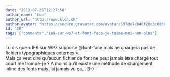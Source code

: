 ```yaml
---
date: "2013-07-25T12:27:58"
author_name: "Luc"
author_url: "http://www.kloh.ch"
author_avatar: "https://secure.gravatar.com/avatar/597de7db40f20c3c0d8afba20cee2292"
id: "20"
tags: ["comments","ie9-sur-wp7-et-font-face-je-taime-moi-non-plus"]
---
```

Tu dis que «&nbsp;IE9 sur WP7 supporte @font-face mais ne chargera pas de fichiers typographiques externes&nbsp;».  
Mais ça veut dire qu’aucun fichier de font ne peut jamais être chargé tout court me trompé-je ? À moins qu’il existe une méthode de chargement inline des fonts mais j’ai jamais vu ça… B-}